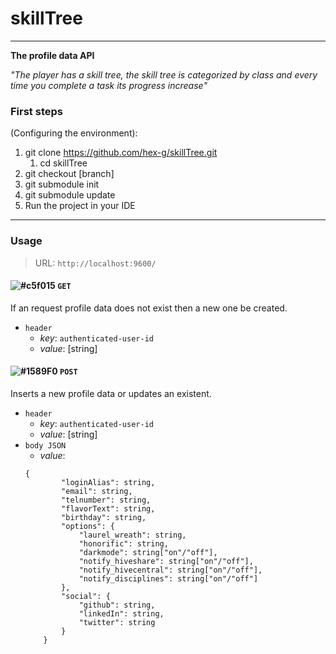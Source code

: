 # skillTree
---
**The profile data API**

*"The player has a skill tree,
  the skill tree is categorized by class
  and every time you complete a task its progress increase"*

### First steps
(Configuring the environment):

1. git clone https://github.com/hex-g/skillTree.git
    1. cd skillTree
2. git checkout [branch]
3. git submodule init
4. git submodule update 
5. Run the project in your IDE
---
### Usage
> URL: `http://localhost:9600/`

#### ![#c5f015](https://placehold.it/15/c5f015/000000?text=+) `GET`
If an request profile data does not exist then a new one be created. 
* `header`
    * *key*: `authenticated-user-id`
    * *value*: [string]
    
#### ![#1589F0](https://placehold.it/15/1589F0/000000?text=+) `POST`
Inserts a new profile data or updates an existent.
* `header`
    * *key*: `authenticated-user-id`
    * *value*: [string]
* `body JSON`
    * *value*: 
    ```
    {
            "loginAlias": string,
            "email": string,
            "telnumber": string,
            "flavorText": string,
            "birthday": string,
            "options": {
                "laurel_wreath": string,
                "honorific": string,
                "darkmode": string["on"/"off"],
                "notify_hiveshare": string["on"/"off"],
                "notify_hivecentral": string["on"/"off"],
                "notify_disciplines": string["on"/"off"]
            },
            "social": {
                "github": string,
                "linkedIn": string,
                "twitter": string
            }
        }
    ```
    

